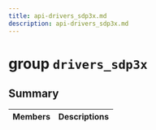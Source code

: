 ```yaml
---
title: api-drivers_sdp3x.md
description: api-drivers_sdp3x.md
---
```

# group `drivers_sdp3x` 

## Summary

 Members                        | Descriptions                                
--------------------------------|---------------------------------------------

